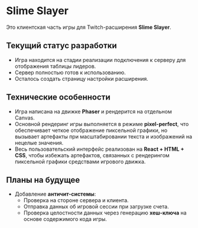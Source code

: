 # Slime Slayer

Это клиентская часть игры для Twitch-расширения **Slime Slayer**.  

## Текущий статус разработки
- Игра находится на стадии реализации подключения к серверу для отображения таблицы лидеров.  
- Сервер полностью готов к использованию.  
- Осталось создать страницу настройки расширения.  

## Технические особенности
- Игра написана на движке **Phaser** и рендерится на отдельном Canvas.  
- Основной рендеринг игры выполняется в режиме **pixel-perfect**, что обеспечивает четкое отображение пиксельной графики, но вызывает артефакты при масштабировании текста и изображений на нецелые значения.  
- Весь пользовательский интерфейс реализован на **React + HTML + CSS**, чтобы избежать артефактов, связанных с рендерингом пиксельной графики средствами игрового движка.  

## Планы на будущее
- Добавление **античит-системы**:
  - Проверка на стороне сервера и клиента.  
  - Отправка данных об игровой сессии при загрузке счета.  
  - Проверка целостности данных через генерацию **хеш-ключа** на основе содержимого кода игры.  
